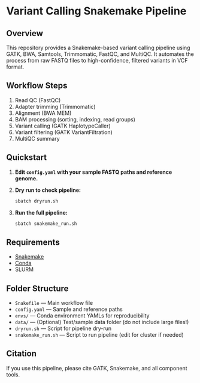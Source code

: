 # Variant Calling Snakemake Pipeline

## Overview
This repository provides a Snakemake-based variant calling pipeline using GATK, BWA, Samtools, Trimmomatic, FastQC, and MultiQC. It automates the process from raw FASTQ files to high-confidence, filtered variants in VCF format.

## Workflow Steps
1. Read QC (FastQC)
2. Adapter trimming (Trimmomatic)
3. Alignment (BWA MEM)
4. BAM processing (sorting, indexing, read groups)
5. Variant calling (GATK HaplotypeCaller)
6. Variant filtering (GATK VariantFiltration)
7. MultiQC summary

## Quickstart

1. **Edit `config.yaml` with your sample FASTQ paths and reference genome.**

2. **Dry run to check pipeline:**
    ```bash
    sbatch dryrun.sh
    ```

3. **Run the full pipeline:**
    ```bash
    sbatch snakemake_run.sh
    ```
## Requirements

- [Snakemake](https://snakemake.readthedocs.io/)
- [Conda](https://docs.conda.io/en/latest/)
- SLURM

## Folder Structure

- `Snakefile` — Main workflow file
- `config.yaml` — Sample and reference paths
- `envs/` — Conda environment YAMLs for reproducibility
- `data/` — (Optional) Test/sample data folder (do not include large files!)
- `dryrun.sh` — Script for pipeline dry-run
- `snakemake_run.sh` — Script to run pipeline (edit for cluster if needed)

## Citation

If you use this pipeline, please cite GATK, Snakemake, and all component tools.
